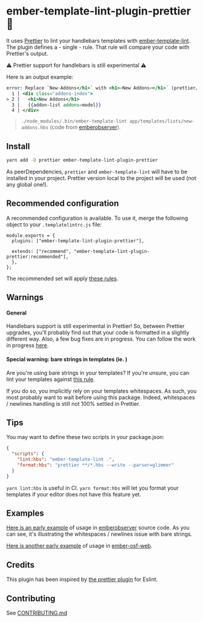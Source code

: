 # ember-template-lint-plugin-prettier 👋

It uses [Prettier](https://github.com/prettier/prettier) to lint your handlebars templates with [ember-template-lint](https://github.com/ember-template-lint/ember-template-lint). The plugin defines a - single - rule. That rule will compare your code with Prettier's output.

⚠️ Prettier support for handlebars is still experimental ⚠️

Here is an output example:

```handlebars
error: Replace `New·Addons</h1>` with <h1>⏎New Addons⏎</h1>` (prettier/prettier) at app/templates/lists/new-addons.hbs:2:5:
  1 | <div class="addons-index">
> 2 |   <h1>New Addons</h1>
  3 |   {{addon-list addons=model}}
  4 | </div>
```

> `./node_modules/.bin/ember-template-lint app/templates/lists/new-addons.hbs` (code from [emberobserver](https://github.com/emberobserver/client)).

## Install

```sh
yarn add -D prettier ember-template-lint-plugin-prettier
```

As peerDependencies, `prettier` and `ember-template-lint` will have to be installed in your project. Prettier version local to the project will be used (not any global one!).

## Recommended configuration

A recommended configuration is available. To use it, merge the following object
to your `.templatelintrc.js` file:

```
module.exports = {
  plugins: ["ember-template-lint-plugin-prettier"],

  extends: ["recommend", "ember-template-lint-plugin-prettier:recommended"],
  },
};
```

The recommended set will apply [these rules](https://github.com/ember-template-lint/ember-template-lint-plugin-prettier/blob/v1.1.0-beta.0/lib/config/recommended.js).

## Warnings

#### General

Handlebars support is still experimental in Prettier! So, between Prettier upgrades, you'll probably find out that your code is formatted in a slightly different way. Also, a few bug fixes are in progress. You can follow the work in progress [here](https://github.com/jgwhite/prettier/issues/1).

#### Special warning: bare strings in templates (ie. )

Are you're using bare strings in your templates? If you're unsure, you can lint your templates against [this rule](https://github.com/ember-template-lint/ember-template-lint/blob/master/docs/rule/no-bare-strings.md).

If you do so, you implicitly rely on your templates whitespaces. As such, you most probably want to wait before using this package. Indeed, whitespaces / newlines handling is still not 100% settled in Prettier.

## Tips

You may want to define these two scripts in your package.json:

```json
{
  "scripts": {
    "lint:hbs": "ember-template-lint .",
    "format:hbs": "prettier **/*.hbs --write --parser=glimmer"
  }
}
```

`yarn lint:hbs` is useful in CI. `yarn format:hbs` will let you format your templates if your editor does not have this feature yet.

## Examples

[Here is an early example](https://github.com/dcyriller/client/pull/1) of usage in [emberobserver](https://emberobserver.com/) source code. As you can see, it's illustrating the whitespaces / newlines issue with bare strings.

[Here is another early example](https://github.com/dcyriller/ember-osf-web/pull/1) of usage in [ember-osf-web](https://github.com/CenterForOpenScience/ember-osf-web).

## Credits

This plugin has been inspired by [the prettier plugin](https://github.com/prettier/eslint-plugin-prettier) for Eslint.

## Contributing

See [CONTRIBUTING.md](https://github.com/dcyriller/ember-template-lint-plugin-prettier/blob/master/CONTRIBUTING.md)
